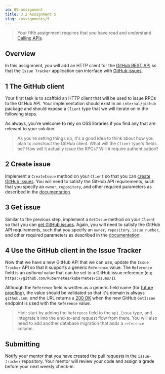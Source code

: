 ```yaml
---
id: 05-assignment
title: 3.2 Assignment 5
slug: /assignments/5
---
```


> Your fifth assignment requires that you have read and understand
> [Calling APIs](./05-lesson.md).

## Overview

In this assignment, you will add an HTTP client for the [GitHub REST API][1] so
that the `Issue Tracker` application can interface with [GitHub issues][2].

  [1]: https://docs.github.com/en/rest
  [2]: https://docs.github.com/en/github/managing-your-work-on-github/about-issues

## 1 The GitHub client

Your first task is to scaffold an HTTP client that will be used to issue RPCs to
the GitHub API. Your implementation should exist in an `internal/github` package
and should expose a `Client` type that we will iterate on in the following steps.

As always, you're welcome to rely on OSS libraries if you find any that are relevant
to your solution.

> As you're setting things up, it's a good idea to think about how you plan to
> *construct* the GitHub client. What will the `Client` type's fields be? How
> will it actually issue the RPCs? Will it require authentication?

## 2 Create issue

Implement a `CreateIssue` method on your `Client` so that you can [create GitHub issues][3].
You will need to satisfy the GitHub API requirements, such that you specify an `owner`,
`repository`, and other required parameters as described in the [documentation][3].

  [3]: https://docs.github.com/en/rest/reference/issues#create-an-issue

## 3 Get issue

Similar to the previous step, implement a `GetIssue` method on your `Client` so that you
can [get GitHub issues][4]. Again, you will need to satisfy the GitHub API requirements,
such that you specify an `owner`, `repository`, `issue number`, and other required
parameters as described in the [documentation][4].

  [4]: https://docs.github.com/en/rest/reference/issues#get-an-issue

## 4 Use the GitHub client in the Issue Tracker

Now that we have a new GitHub API that we can use, update the `Issue Tracker` API so that
it supports a generic `Reference` value. The `Reference` field is an *optional* value that
can be set to a GitHub issue reference (e.g. `https://github.com/kubernetes/kubernetes/issues/1`).

Although the `Reference` field is written as a generic field name (for [future proofing][5]),
the value should be validated so that it's domain is always `github.com`, *and* the URL returns
a [200 OK][6] when the new GitHub `GetIssue` endpoint is used with the `Reference` value.

> Hint: start by adding the `Reference` field to the `api.Issue` type, and integrate it into
> the end-to-end request flow from there. You will also need to add another database migration
> that adds a `reference` column.

  [5]: https://en.wikipedia.org/wiki/Future_proof
  [6]: https://developer.mozilla.org/en-US/docs/Web/HTTP/Status/200

## Submitting

Notify your mentor that you have created the pull requests in the `issue-tracker`
repository. Your mentor will review your code and assign a grade before your next
weekly check-in.
